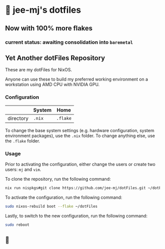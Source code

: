 # 👋 jee-mj's dotfiles

## Now with 100% more flakes

### current status: awaiting consolidation into `baremetal`

## Yet Another dotFiles Repository

These are my dotFiles for NixOS.

Anyone can use these to build my preferred working environment on a workstation using AMD CPU with NVIDIA GPU.

### Configuration

|           | System | Home     |
|-----------|--------|----------|
| directory | `.nix` | `.flake` |

To change the base system settings (e.g. hardware configuration, system environment packages), use the `.nix` folder. To change anything else, use the `.flake` folder.

### Usage

Prior to activating the configuration, either change the users or create two users: `mj` and `vim`.

To clone the repository, run the following command:

```bash
nix run nispkgs#git clone https://github.com/jee-mj/dotFiles.git ~/dotFiles
```

To activate the configuration, run the following command:

```bash
sudo nixos-rebuild boot --flake ~/dotFiles
```

Lastly, to switch to the new configuration, run the following command:

```bash
sudo reboot
```

## 🙏
